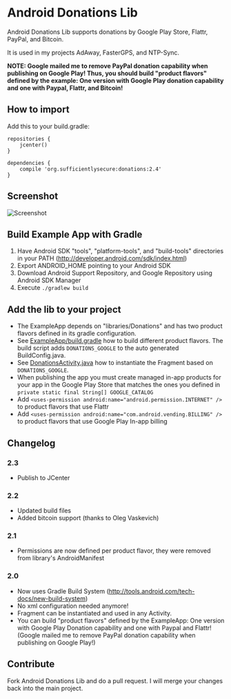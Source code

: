 # Android Donations Lib

Android Donations Lib supports donations by Google Play Store, Flattr, PayPal, and Bitcoin.

It is used in my projects AdAway, FasterGPS, and NTP-Sync.

**NOTE: Google mailed me to remove PayPal donation capability when publishing on Google Play! Thus, you should build "product flavors" defined by the example: One version with Google Play donation capability and one with Paypal, Flattr, and Bitcoin!**

## How to import

Add this to your build.gradle:

```
repositories {
    jcenter()
}

dependencies {
    compile 'org.sufficientlysecure:donations:2.4'
}
```

## Screenshot

![Screenshot](https://github.com/sufficientlysecure/donations/raw/master/screenshot.png)

## Build Example App with Gradle

1. Have Android SDK "tools", "platform-tools", and "build-tools" directories in your PATH (http://developer.android.com/sdk/index.html)
2. Export ANDROID_HOME pointing to your Android SDK
3. Download Android Support Repository, and Google Repository using Android SDK Manager
4. Execute ``./gradlew build``

## Add the lib to your project

* The ExampleApp depends on "libraries/Donations" and has two product flavors defined in its gradle configuration.
* See [ExampleApp/build.gradle](https://github.com/sufficientlysecure/donations/blob/master/example/build.gradle) how to build different product flavors. The build script adds ``DONATIONS_GOOGLE`` to the auto generated BuildConfig.java.
* See [DonationsActivity.java](https://github.com/sufficientlysecure/donations/blob/master/example/src/main/java/org/sufficientlysecure/donations/example/DonationsActivity.java) how to instantiate the Fragment based on ``DONATIONS_GOOGLE``.
* When publishing the app you must create managed in-app products for your app in the Google Play Store that matches the ones you defined in ``private static final String[] GOOGLE_CATALOG``
* Add ``<uses-permission android:name="android.permission.INTERNET" />`` to product flavors that use Flattr
* Add ``<uses-permission android:name="com.android.vending.BILLING" />`` to product flavors that use Google Play In-app billing

## Changelog
### 2.3
* Publish to JCenter

### 2.2
* Updated build files
* Added bitcoin support (thanks to Oleg Vaskevich)

### 2.1
* Permissions are now defined per product flavor, they were removed from library's AndroidManifest

### 2.0
* Now uses Gradle Build System (http://tools.android.com/tech-docs/new-build-system)
* No xml configuration needed anymore!
* Fragment can be instantiated and used in any Activity.
* You can build "product flavors" defined by the ExampleApp: One version with Google Play Donation capability and one with Paypal and Flattr! (Google mailed me to remove PayPal donation capability when publishing on Google Play!)

## Contribute

Fork Android Donations Lib and do a pull request. I will merge your changes back into the main project.

